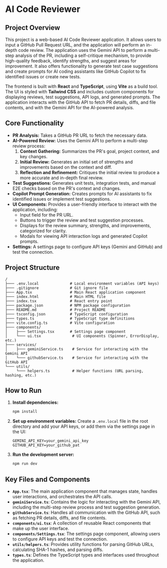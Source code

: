 # AI Code Reviewer

## Project Overview

This project is a web-based AI Code Reviewer application. It allows users to input a GitHub Pull Request URL, and the application will perform an in-depth code review. The application uses the Gemini API to perform a multi-step analysis of the PR, including a self-critique mechanism, to provide high-quality feedback, identify strengths, and suggest areas for improvement. It also offers functionality to generate test case suggestions and create prompts for AI coding assistants like GitHub Copilot to fix identified issues or create new tests.

The frontend is built with **React** and **TypeScript**, using **Vite** as a build tool. The UI is styled with **Tailwind CSS** and includes custom components for displaying reviews, test suggestions, API logs, and generated prompts. The application interacts with the GitHub API to fetch PR details, diffs, and file contents, and with the Gemini API for the AI-powered analysis.

## Core Functionality

- **PR Analysis:** Takes a GitHub PR URL to fetch the necessary data.
- **AI-Powered Review:** Uses the Gemini API to perform a multi-step review process:
    1.  **Context Gathering:** Summarizes the PR's goal, project context, and key changes.
    2.  **Initial Review:** Generates an initial set of strengths and improvements based on the context and diff.
    3.  **Reflection and Refinement:** Critiques the initial review to produce a more accurate and in-depth final review.
- **Test Suggestions:** Generates unit tests, integration tests, and manual E2E checks based on the PR's context and changes.
- **Copilot Prompt Generation:** Creates prompts for AI assistants to fix identified issues or implement test suggestions.
- **UI Components:** Provides a user-friendly interface to interact with the application, including:
    -   Input field for the PR URL.
    -   Buttons to trigger the review and test suggestion processes.
    -   Displays for the review summary, strengths, and improvements, categorized for clarity.
    -   Modals for viewing API interaction logs and generated Copilot prompts.
- **Settings:** A settings page to configure API keys (Gemini and GitHub) and test the connection.

## Project Structure

```
/
├─── .env.local              # Local environment variables (API keys)
├─── .gitignore              # Git ignore file
├─── App.tsx                 # Main React application component
├─── index.html              # Main HTML file
├─── index.tsx               # React entry point
├─── package.json            # NPM package configuration
├─── README.md               # Project README
├─── tsconfig.json           # TypeScript configuration
├─── types.ts                # TypeScript type definitions
├─── vite.config.ts          # Vite configuration
├─── components/
│    ├─── Settings.tsx       # Settings page component
│    └─── ui.tsx              # UI components (Spinner, ErrorDisplay, etc.)
├─── services/
│    ├─── geminiService.ts    # Service for interacting with the Gemini API
│    └─── githubService.ts    # Service for interacting with the GitHub API
└─── utils/
     └─── helpers.ts          # Helper functions (URL parsing, hashing, etc.)
```

## How to Run

1.  **Install dependencies:**
    ```bash
    npm install
    ```
2.  **Set up environment variables:**
    Create a `.env.local` file in the root directory and add your API keys, or add them via the settings page in the UI:
    ```
    GEMINI_API_KEY=your_gemini_api_key
    GITHUB_API_KEY=your_github_pat
    ```
3.  **Run the development server:**
    ```bash
    npm run dev
    ```

## Key Files and Components

-   **`App.tsx`**: The main application component that manages state, handles user interactions, and orchestrates the API calls.
-   **`geminiService.ts`**: Contains the logic for interacting with the Gemini API, including the multi-step review process and test suggestion generation.
-   **`githubService.ts`**: Handles all communication with the GitHub API, such as fetching PR details, diffs, and file contents.
-   **`components/ui.tsx`**: A collection of reusable React components that make up the user interface.
-   **`components/Settings.tsx`**: The settings page component, allowing users to configure API keys and test the connection.
-   **`utils/helpers.ts`**: Provides utility functions for parsing GitHub URLs, calculating SHA-1 hashes, and parsing diffs.
-   **`types.ts`**: Defines the TypeScript types and interfaces used throughout the application.